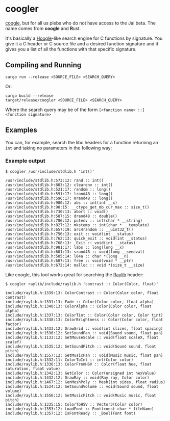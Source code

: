# coogler
[coogle](https://www.youtube.com/playlist?list=PLpM-Dvs8t0VYhYLxY-i7OcvBbDsG4izam), but for all us plebs who do not have access to the Jai beta.
The name comes from **coogle** and **R**ust.

It's basically a [Hoogle](https://hoogle.haskell.org/)-like search engine for C functions by signature.
You give it a C header or C source file and a desired function signature and it gives you a list of all the functions with that specific signature.

## Compiling and Running

    cargo run --release <SOURCE_FILE> <SEARCH_QUERY>

Or:

    cargo build --release
    target/release/coogler <SOURCE_FILE> <SEARCH_QUERY>

Where the search query may be of the form `[<function name> ::] <function signature>`

## Examples
You can, for example, search the libc headers for a function returning an `int` and taking no parameters in the following way:

### Example output
    $ coogler /usr/include/stdlib.h 'int()'

    /usr/include/stdlib.h:573:12: rand :: int()
    /usr/include/stdlib.h:803:12: clearenv :: int()
    /usr/include/stdlib.h:521:17: random :: long()
    /usr/include/stdlib.h:591:17: lrand48 :: long()
    /usr/include/stdlib.h:596:17: mrand48 :: long()
    /usr/include/stdlib.h:980:12: abs :: int(int __x)
    /usr/include/stdlib.h:98:15: __ctype_get_mb_cur_max :: size_t()
    /usr/include/stdlib.h:730:13: abort :: void()
    /usr/include/stdlib.h:587:15: drand48 :: double()
    /usr/include/stdlib.h:786:12: putenv :: int(char * __string)
    /usr/include/stdlib.h:827:12: mkstemp :: int(char * __template)
    /usr/include/stdlib.h:657:19: arc4random :: __uint32_t()
    /usr/include/stdlib.h:756:13: exit :: void(int __status)
    /usr/include/stdlib.h:762:13: quick_exit :: void(int __status)
    /usr/include/stdlib.h:768:13: _Exit :: void(int __status)
    /usr/include/stdlib.h:981:17: labs :: long(long __x)
    /usr/include/stdlib.h:601:13: srand48 :: void(long __seedval)
    /usr/include/stdlib.h:505:14: l64a :: char *(long __n)
    /usr/include/stdlib.h:687:13: free :: void(void * __ptr)
    /usr/include/stdlib.h:672:14: malloc :: void *(size_t __size)

Like coogle, this tool works great for searching the [Raylib](https://github.com/raysan5/raylib) header:

    $ coogler raylib/include/raylib.h 'contrast :: Color(Color, float)'

    include/raylib.h:1339:13: ColorContrast :: Color(Color color, float contrast)
    include/raylib.h:1331:13: Fade :: Color(Color color, float alpha)
    include/raylib.h:1340:13: ColorAlpha :: Color(Color color, float alpha)
    include/raylib.h:1337:13: ColorTint :: Color(Color color, Color tint)
    include/raylib.h:1338:13: ColorBrightness :: Color(Color color, float factor)
    include/raylib.h:1433:12: DrawGrid :: void(int slices, float spacing)
    include/raylib.h:1536:12: SetSoundPan :: void(Sound sound, float pan)
    include/raylib.h:1133:12: SetMouseScale :: void(float scaleX, float scaleY)
    include/raylib.h:1535:12: SetSoundPitch :: void(Sound sound, float pitch)
    include/raylib.h:1557:12: SetMusicPan :: void(Music music, float pan)
    include/raylib.h:1332:11: ColorToInt :: int(Color color)
    include/raylib.h:1336:13: ColorFromHSV :: Color(float hue, float saturation, float value)
    include/raylib.h:1342:13: GetColor :: Color(unsigned int hexValue)
    include/raylib.h:1432:12: DrawRay :: void(Ray ray, Color color)
    include/raylib.h:1467:12: GenMeshPoly :: Mesh(int sides, float radius)
    include/raylib.h:1534:12: SetSoundVolume :: void(Sound sound, float volume)
    include/raylib.h:1556:12: SetMusicPitch :: void(Music music, float pitch)
    include/raylib.h:1335:15: ColorToHSV :: Vector3(Color color)
    include/raylib.h:1353:12: LoadFont :: Font(const char * fileName)
    include/raylib.h:1357:12: IsFontReady :: _Bool(Font font)
